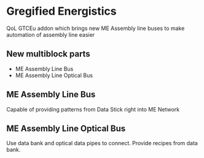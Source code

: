 # Gregified Energistics

QoL GTCEu addon which brings new ME Assembly line buses to make automation of assembly line easier

## New multiblock parts

*   ME Assembly Line Bus
*   ME Assembly Line Optical Bus

##  ME Assembly Line Bus

Capable of providing patterns from Data Stick right into ME Network

## ME Assembly Line Optical Bus

Use data bank and optical data pipes to connect. Provide recipes from data bank.
